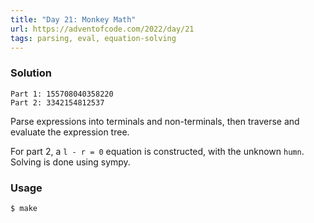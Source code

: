 ```yaml
---
title: "Day 21: Monkey Math"
url: https://adventofcode.com/2022/day/21
tags: parsing, eval, equation-solving
---
```


### Solution
```
Part 1: 155708040358220
Part 2: 3342154812537
```
Parse expressions into terminals and non-terminals, then traverse and evaluate the expression tree.

For part 2, a `l - r = 0` equation is constructed, with the unknown `humn`. Solving is done using sympy.

### Usage
```
$ make
```
